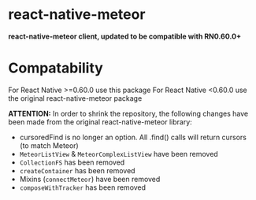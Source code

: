 # react-native-meteor
**react-native-meteor client, updated to be compatible with RN0.60.0+**

# Compatability
For React Native >=0.60.0 use this package
For React Native <0.60.0 use the original react-native-meteor package

**ATTENTION:** In order to shrink the repository, the following changes have been made from the original react-native-meteor library:
- cursoredFind is no longer an option. All .find() calls will return cursors (to match Meteor)
- `MeteorListView` & `MeteorComplexListView` have been removed
- `CollectionFS` has been removed
- `createContainer` has been removed
- Mixins (`connectMeteor`) have been removed
- `composeWithTracker` has been removed
